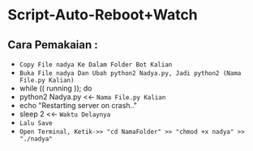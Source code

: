 # Script-Auto-Reboot+Watch
Cara Pemakaian :
------
- `Copy File nadya Ke Dalam Folder Bot Kalian`
- `Buka File nadya Dan Ubah python2 Nadya.py, Jadi python2 (Nama File.py Kalian)`
- while (( running )); do
-    python2 Nadya.py <<- `Nama File.py Kalian`
-    echo "Restarting server on crash.."
-    sleep 2 <<- `Waktu Delaynya`
- `Lalu Save`
- `Open Terminal, Ketik->> "cd NamaFolder" >> "chmod +x nadya" >> "./nadya"`
